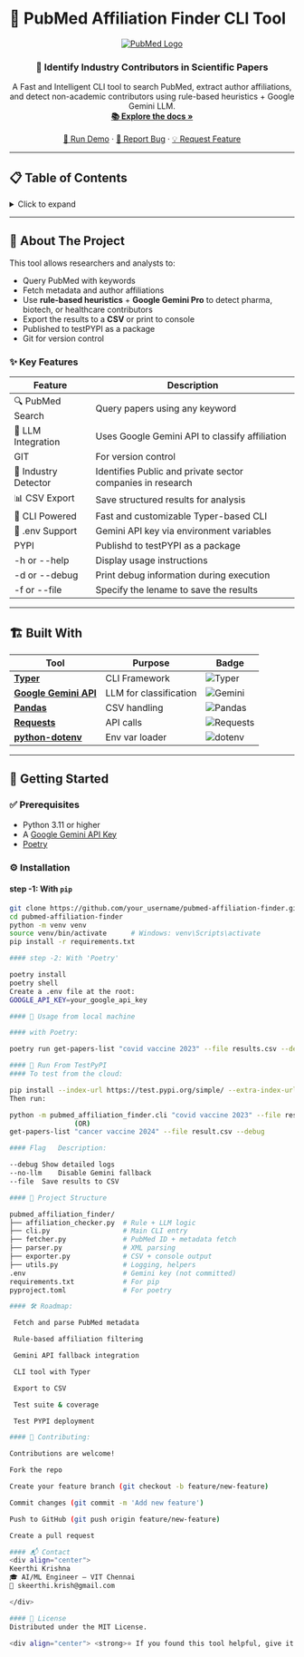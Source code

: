 # 🧠 PubMed Affiliation Finder CLI Tool

<div align="center">
  <a href="https://github.com/your_username/pubmed-affiliation-finder">
    <img src="https://img.shields.io/badge/PubMed-Parser-blue?style=for-the-badge&logo=pubmed" alt="PubMed Logo">
  </a>

  <h3 align="center">🔬 Identify Industry Contributors in Scientific Papers</h3>

  <p align="center">
    A Fast and Intelligent CLI tool to search PubMed, extract author affiliations, and detect non-academic contributors using rule-based heuristics + Google Gemini LLM.
    <br />
    <a href="https://github.com/your_username/pubmed-affiliation-finder"><strong>📚 Explore the docs »</strong></a>
    <br />
    <br />
    <a href="https://github.com/your_username/pubmed-affiliation-finder">🚀 Run Demo</a>
    ·
    <a href="https://github.com/your_username/pubmed-affiliation-finder/issues">🐛 Report Bug</a>
    ·
    <a href="https://github.com/your_username/pubmed-affiliation-finder/issues">💡 Request Feature</a>
  </p>
</div>

---

## 📋 Table of Contents

<details>
<summary>Click to expand</summary>

- [🎯 About The Project](#-about-the-project)
  - [✨ Key Features](#-key-features)
  - [🏗️ Built With](#-built-with)
- [🚀 Getting Started](#-getting-started)
  - [✅ Prerequisites](#-prerequisites)
  - [⚙️ Installation](#️-installation)
- [🧠 Usage](#-usage)
- [🧪 Run From TestPyPI](#run-from-testpypi)
- [📄 Project Structure](#-project-structure)
- [🛠️ Roadmap](#-roadmap)
- [🤝 Contributing](#-contributing)
- [📬 Contact](#-contact)
- [📄 License](#-license)

</details>

---

## 🎯 About The Project

This tool allows researchers and analysts to:

- Query PubMed with keywords  
- Fetch metadata and author affiliations  
- Use **rule-based heuristics** + **Google Gemini Pro** to detect pharma, biotech, or healthcare contributors  
- Export the results to a **CSV** or print to console
- Published to testPYPI as a package
- Git for version control

### ✨ Key Features

| Feature | Description |
|--------|-------------|
| 🔍 PubMed Search | Query papers using any keyword |
| 🧠 LLM Integration | Uses Google Gemini API to classify affiliation |
| GIT | For version control |
| 🏥 Industry Detector | Identifies Public and  private sector companies in research |
| 📊 CSV Export | Save structured results for analysis |
| 🐍 CLI Powered | Fast and customizable Typer-based CLI |
| 📄 .env Support | Gemini API key via environment variables |
| PYPI | Publishd to testPYPI as a package|
|-h or --help| Display usage instructions|
|-d or --debug| Print debug information during execution|
|-f or --file| Specify the lename to save the results|

---

## 🏗️ Built With

<div align="center">

| Tool | Purpose | Badge |
|------|---------|-------|
| [**Typer**](https://typer.tiangolo.com/) | CLI Framework | ![Typer](https://img.shields.io/badge/Typer-FastAPI%20CLI-teal?logo=fastapi&logoColor=white) |
| [**Google Gemini API**](https://ai.google.dev/gemini-api/docs) | LLM for classification | ![Gemini](https://img.shields.io/badge/Gemini-LLM-yellow?logo=google) |
| [**Pandas**](https://pandas.pydata.org/) | CSV handling | ![Pandas](https://img.shields.io/badge/Pandas-Data%20Analysis-blue) |
| [**Requests**](https://requests.readthedocs.io/) | API calls | ![Requests](https://img.shields.io/badge/HTTP-requests-green) |
| [**python-dotenv**](https://pypi.org/project/python-dotenv/) | Env var loader | ![dotenv](https://img.shields.io/badge/Env-python--dotenv-lightgrey) |

</div>

---

## 🚀 Getting Started

### ✅ Prerequisites

- Python 3.11 or higher
- A [Google Gemini API Key](https://ai.google.dev/gemini-api/docs)
-  [Poetry](https://python-poetry.org/)

### ⚙️ Installation

#### step -1: With `pip`

```bash
git clone https://github.com/your_username/pubmed-affiliation-finder.git
cd pubmed-affiliation-finder
python -m venv venv
source venv/bin/activate      # Windows: venv\Scripts\activate
pip install -r requirements.txt

#### step -2: With 'Poetry'

poetry install
poetry shell
Create a .env file at the root:
GOOGLE_API_KEY=your_google_api_key

#### 🧠 Usage from local machine

#### with Poetry:

poetry run get-papers-list "covid vaccine 2023" --file results.csv --debug

#### 🧪 Run From TestPyPI
#### To test from the cloud:

pip install --index-url https://test.pypi.org/simple/ --extra-index-url https://pypi.org/simple pubmed-affiliation-finder
Then run:

python -m pubmed_affiliation_finder.cli "covid vaccine 2023" --file result.csv
                (OR)
get-papers-list "cancer vaccine 2024" --file result.csv --debug

#### Flag	Description:

--debug	Show detailed logs
--no-llm	Disable Gemini fallback
--file	Save results to CSV

#### 📄 Project Structure

pubmed_affiliation_finder/
├── affiliation_checker.py  # Rule + LLM logic
├── cli.py                  # Main CLI entry
├── fetcher.py              # PubMed ID + metadata fetch
├── parser.py               # XML parsing
├── exporter.py             # CSV + console output
├── utils.py                # Logging, helpers
.env                        # Gemini key (not committed)
requirements.txt            # For pip
pyproject.toml              # For poetry

#### 🛠️ Roadmap:

 Fetch and parse PubMed metadata

 Rule-based affiliation filtering

 Gemini API fallback integration

 CLI tool with Typer

 Export to CSV

 Test suite & coverage

 Test PYPI deployment

#### 🤝 Contributing:

Contributions are welcome!

Fork the repo

Create your feature branch (git checkout -b feature/new-feature)

Commit changes (git commit -m 'Add new feature')

Push to GitHub (git push origin feature/new-feature)

Create a pull request

#### 📬 Contact
<div align="center">
Keerthi Krishna
🎓 AI/ML Engineer — VIT Chennai
📧 skeerthi.krish@gmail.com

</div>

#### 📄 License
Distributed under the MIT License.

<div align="center"> <strong>⭐ If you found this tool helpful, give it a star on GitHub!</strong><br/> <img src="https://api.star-history.com/svg?repos=your_username/pubmed-affiliation-finder&type=Date" width="600"/> </div> ```

